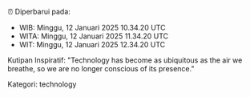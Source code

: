 ⏰ Diperbarui pada:
- WIB: Minggu, 12 Januari 2025 10.34.20 UTC
- WITA: Minggu, 12 Januari 2025 11.34.20 UTC
- WIT: Minggu, 12 Januari 2025 12.34.20 UTC

Kutipan Inspiratif:
"Technology has become as ubiquitous as the air we breathe, so we are no longer conscious of its presence."


Kategori: technology

